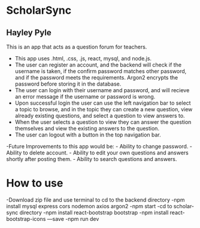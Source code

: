 # ScholarSync

## Hayley Pyle

This is an app that acts as a question forum for teachers. 
- This app uses  .html, .css, .js, react, mysql, and node.js.
- The user can register an account, and the backend will check if the username is taken, if the confirm password matches other password, and if the password meets the requirements. Argon2 encrypts the password before storing it in the database.
- The user can login with their username and password, and will recieve an error message if the username or password is wrong. 
- Upon successful login the user can use the left navigation bar to select a topic to browse, and in the topic they can create a new question, view already existing questions, and select a question to view answers to. 
- When the user selects a question to view they can answer the question themselves and view the existing answers to the question. 
- The user can logout with a button in the top navigation bar. 

-Future Improvements to this app would be:
    - Ability to change password.
    - Ability to delete account.
    - Ability to edit your own questions and answers shortly after posting them. 
    - Ability to search questions and answers.

# How to use
-Download zip file and use terminal to cd to the backend directory
    -npm install mysql express cors nodemon axios argon2
    -npm start
-cd to scholar-sync directory
    -npm install react-bootstrap bootstrap
    -npm install react-bootstrap-icons —save
    -npm run dev




